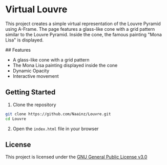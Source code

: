 # Virtual Louvre

This project creates a simple virtual representation of the Louvre Pyramid using A-Frame. The page features a glass-like cone with a grid pattern similar to the Louvre Pyramid. Inside the cone, the famous painting "Mona Lisa" is displayed. 

## Features

- A glass-like cone with a grid pattern
- The Mona Lisa painting displayed inside the cone
- Dynamic Opacity
- Interactive movement

## Getting Started

1. Clone the repository
```bash
git clone https://github.com/Naainz/Louvre.git
cd Louvre
```

2. Open the `index.html` file in your browser


## License

This project is licensed under the [GNU General Public License v3.0](https://www.gnu.org/licenses/gpl-3.0.en.html)